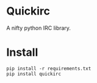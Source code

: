 # Quickirc

A nifty python IRC library.

Install
=======

    pip install -r requirements.txt
    pip install quickirc





